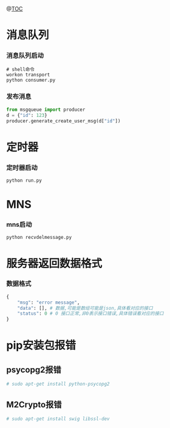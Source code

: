 @[TOC](无感行后台)

# 消息队列

### 消息队列启动
```
# shell命令
workon transport
python consumer.py
``` 

### 发布消息
```python
from msgqueue import producer
d = {"id": 123}
producer.generate_create_user_msg(d["id"])
```

# 定时器

### 定时器启动
```
python run.py
```

# MNS

### mns启动
```
python recvdelmessage.py
```

# 服务器返回数据格式
### 数据格式
```python
{
    "msg": "error message",
    "data": [], # 数据,可能是数组可能是json,具体看对应的接口
    "status": 0 # 0 接口正常,非0表示接口错误,具体错误看对应的接口
}
```

# pip安装包报错
## psycopg2报错
```python
# sudo apt-get install python-psycopg2
```

## M2Crypto报错
```python
# sudo apt-get install swig libssl-dev
```
